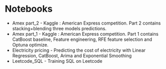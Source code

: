 # Notebooks
- Amex part_2 - Kaggle : American Express competition. Part 2 contains stacking+blending three models predictions.
- Amex part_1 - Kaggle : American Express competition. Part 1 contains CatBoost baseline, Feature engineering, RFE feature selection and Optuna optimize.
- Electricity pricing - Predicting the cost of electricity with Linear Regression, CatBoost, Arima and Exponential Smoothing
- Leetcode_SQL - Training SQL on Leetcode
